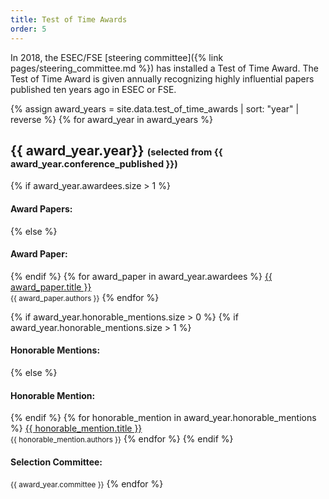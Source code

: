 ```yaml
---
title: Test of Time Awards
order: 5
---
```


In 2018, the ESEC/FSE [steering committee]({% link pages/steering_committee.md %}) has installed a Test of Time Award. The Test of Time Award is given annually recognizing highly influential papers published ten years ago in ESEC or FSE.

{% assign award_years = site.data.test_of_time_awards | sort: "year" | reverse %}
{% for award_year in award_years %}
## {{ award_year.year}}  <small><small>(selected from {{ award_year.conference_published }})</small></small>
{% if award_year.awardees.size > 1 %}
#### Award Papers:
{% else %}
#### Award Paper:
{% endif %}
{% for award_paper in award_year.awardees %}
[{{ award_paper.title }}]({{award_paper.link}})<br>
<small>{{ award_paper.authors }}</small>
{% endfor %}

{% if award_year.honorable_mentions.size > 0 %}
{% if award_year.honorable_mentions.size > 1 %}
#### Honorable Mentions:
{% else %}
#### Honorable Mention:
{% endif %}
{% for honorable_mention in award_year.honorable_mentions %}
[{{ honorable_mention.title }}]({{honorable_mention.link}})<br>
<small>{{ honorable_mention.authors }}</small>
{% endfor %}
{% endif %}

#### Selection Committee:
<small>{{ award_year.committee }}</small>
{% endfor %}

